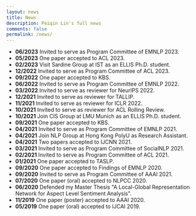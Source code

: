 ```yaml
---
layout: news
title: News
description: Peiqin Lin's full news
comments: false
permalink: /news/
---
```


- **06/2023** Invited to serve as Program Committee of EMNLP 2023.
- **05/2023** One paper accepted to ACL 2023.
- **02/2023** Visit Sardine Group at IST as an ELLIS Ph.D. student.
- **12/2022** Invited to serve as Program Committee of ACL 2023.
- **09/2022** One paper accepted to KBS.
- **06/2022** Invited to serve as Program Committee of EMNLP 2022.
- **03/2022** Invited to serve as reviewer for NeurIPS 2022.
- **12/2021** Invited to serve as reviewer for TALLIP.
- **11/2021** Invited to serve as reviewer for ICLR 2022.
- **10/2021** Invited to serve as reviewer for ACL Rolling Review.
- **10/2021** Join CIS Group at LMU Munich as an ELLIS Ph.D. student.
- **09/2021** One paper accepted to KBS.
- **04/2021** Invited to serve as Program Committee of EMNLP 2021.
- **04/2021** Join NLP Group at Hong Kong PolyU  as Research Assistant.
- **04/2021** Two papers accepted to IJCNN 2021.
- **03/2021** Invited to serve as Program Committee of SocialNLP 2021.
- **02/2021** Invited to serve as Program Committee of ACL 2021.
- **01/2021** One paper accepted to TASLP.
- **09/2020** One paper accepted to Findings of EMNLP 2020.
- **09/2020** Invited to serve as Program Committee of AAAI 2021.
- **07/2020** One paper (oral) accepted to NLPCC 2020.
- **06/2020** Defended my Master Thesis "A Local-Global Representation Network for Aspect Level Sentiment Analysis".
- **11/2019** One paper (poster) accepted to AAAI 2020.
- **05/2019** One paper (oral) accepted to IJCAI 2019.

